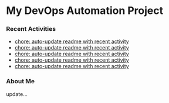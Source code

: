 # My DevOps Automation Project

### Recent Activities
<!-- activity:START -->
- [chore: auto-update readme with recent activity](https://github.com/kaigiii/mybowling-app/commit/bb9a941c83cb212fd5119f3a75aab78463108631)
- [chore: auto-update readme with recent activity](https://github.com/kaigiii/mybowling-app/commit/618ffa6a628119f38da5220f2438cc903d020069)
- [chore: auto-update readme with recent activity](https://github.com/kaigiii/mybowling-app/commit/15ad9f2a535d6522de1c144fc0edb74d39b17f5a)
- [chore: auto-update readme with recent activity](https://github.com/kaigiii/mybowling-app/commit/680fb4a3006317f238e59ace12dbf43fb1d6dcc7)
- [chore: auto-update readme with recent activity](https://github.com/kaigiii/mybowling-app/commit/4ea32c72c788660dc4c5978549ab0dec4c05fcf0)
<!-- activity:END -->

### About Me
<!-- MYLINKS:START -->
<!-- MYLINKS:END -->

update...
